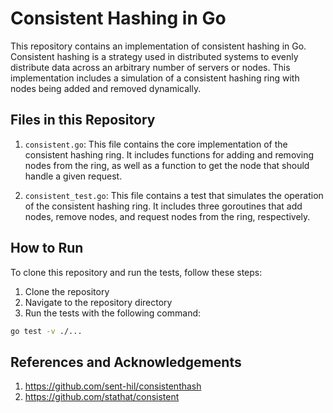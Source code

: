 # Consistent Hashing in Go

This repository contains an implementation of consistent hashing in Go. Consistent hashing is a strategy used in distributed systems to evenly distribute data across an arbitrary number of servers or nodes. This implementation includes a simulation of a consistent hashing ring with nodes being added and removed dynamically.

## Files in this Repository

1. `consistent.go`: This file contains the core implementation of the consistent hashing ring. It includes functions for adding and removing nodes from the ring, as well as a function to get the node that should handle a given request.

2. `consistent_test.go`: This file contains a test that simulates the operation of the consistent hashing ring. It includes three goroutines that add nodes, remove nodes, and request nodes from the ring, respectively.

## How to Run

To clone this repository and run the tests, follow these steps:

1. Clone the repository
2. Navigate to the repository directory
3. Run the tests with the following command:

```bash
go test -v ./...
```

## References and Acknowledgements
1. https://github.com/sent-hil/consistenthash
2. https://github.com/stathat/consistent